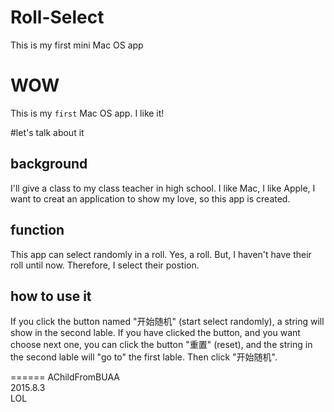 # Roll-Select
This is my first mini Mac OS app

WOW
===
This is my `first` Mac OS app. I like it!

#let's talk about it
## background
  I'll give a class to my class teacher in high school. I like Mac, I like Apple, I want to creat an application to
show my love, so this app is created.
## function
  This app can select randomly in a roll. Yes, a roll. But, I haven't have their roll until now. Therefore, I select
their postion.
## how to use it
  If you click the button named "开始随机" (start select randomly), a string will show in the second lable. If you have clicked the button, 
and you want choose next one, you can click the button "重置" (reset), and the string in the second lable will "go to"
the first lable. Then click "开始随机".


======
AChildFromBUAA <br>
2015.8.3 <br>
LOL
